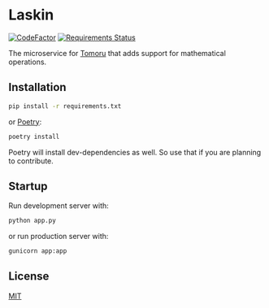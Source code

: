 # Laskin

[![CodeFactor](https://www.codefactor.io/repository/github/vsevolodbazhan/laskin/badge)](https://www.codefactor.io/repository/github/vsevolodbazhan/laskin)
[![Requirements Status](https://requires.io/github/vsevolodbazhan/laskin/requirements.svg?branch=dev)](https://requires.io/github/vsevolodbazhan/laskin/requirements/?branch=dev)

The microservice for [Tomoru](https://tomoru.ru) that adds support for mathematical operations.

## Installation

```bash
pip install -r requirements.txt
```

or [Poetry](https://python-poetry.org):

```bash
poetry install
```

Poetry will install dev-dependencies as well. So use that if you are planning to contribute.

## Startup

Run development server with:

```bash
python app.py
```

or run production server with:

```bash
gunicorn app:app
```

## License

[MIT](https://github.com/vsevolodbazhan/laskin/blob/master/LICENSE)
